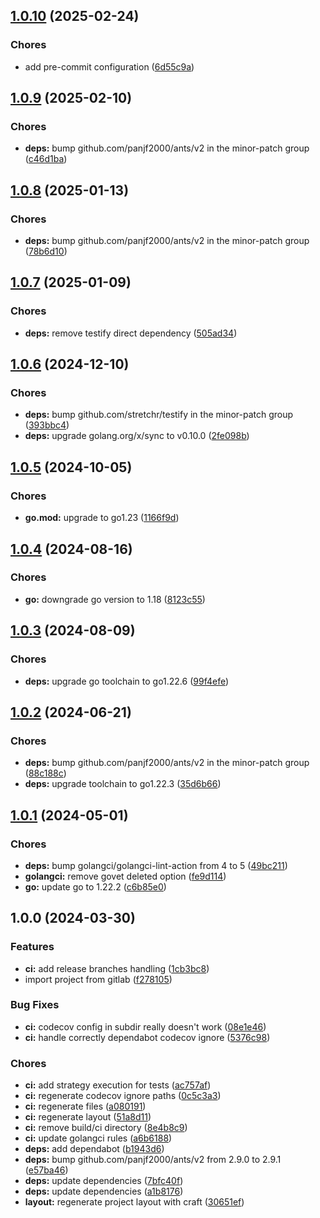 ## [1.0.10](https://github.com/kilianpaquier/pooling/compare/v1.0.9...v1.0.10) (2025-02-24)

### Chores

* add pre-commit configuration ([6d55c9a](https://github.com/kilianpaquier/pooling/commit/6d55c9a51db685a332c9265e0151d3804b8e5b29))

## [1.0.9](https://github.com/kilianpaquier/pooling/compare/v1.0.8...v1.0.9) (2025-02-10)

### Chores

* **deps:** bump github.com/panjf2000/ants/v2 in the minor-patch group ([c46d1ba](https://github.com/kilianpaquier/pooling/commit/c46d1bad6f1729074a9748fa71b153e6fc4382bf))

## [1.0.8](https://github.com/kilianpaquier/pooling/compare/v1.0.7...v1.0.8) (2025-01-13)

### Chores

* **deps:** bump github.com/panjf2000/ants/v2 in the minor-patch group ([78b6d10](https://github.com/kilianpaquier/pooling/commit/78b6d10cd6410bc31d76bdde7038220d2d81f5ad))

## [1.0.7](https://github.com/kilianpaquier/pooling/compare/v1.0.6...v1.0.7) (2025-01-09)

### Chores

* **deps:** remove testify direct dependency ([505ad34](https://github.com/kilianpaquier/pooling/commit/505ad34cafbaf883a866e186e4105803f571850f))

## [1.0.6](https://github.com/kilianpaquier/pooling/compare/v1.0.5...v1.0.6) (2024-12-10)

### Chores

* **deps:** bump github.com/stretchr/testify in the minor-patch group ([393bbc4](https://github.com/kilianpaquier/pooling/commit/393bbc40d83c80be44c856740d22736ff1eb4baf))
* **deps:** upgrade golang.org/x/sync to v0.10.0 ([2fe098b](https://github.com/kilianpaquier/pooling/commit/2fe098bd2027a02a0c433f8d58d6751bb1d753aa))

## [1.0.5](https://github.com/kilianpaquier/pooling/compare/v1.0.4...v1.0.5) (2024-10-05)

### Chores

* **go.mod:** upgrade to go1.23 ([1166f9d](https://github.com/kilianpaquier/pooling/commit/1166f9d257893411353e04844f33ee82686e9cf7))

## [1.0.4](https://github.com/kilianpaquier/pooling/compare/v1.0.3...v1.0.4) (2024-08-16)


### Chores

* **go:** downgrade go version to 1.18 ([8123c55](https://github.com/kilianpaquier/pooling/commit/8123c555e432a799ba8a70b4581e748fc9ce1a0d))

## [1.0.3](https://github.com/kilianpaquier/pooling/compare/v1.0.2...v1.0.3) (2024-08-09)


### Chores

* **deps:** upgrade go toolchain to go1.22.6 ([99f4efe](https://github.com/kilianpaquier/pooling/commit/99f4efeabb1bad530eaf9baf8c7025d14b375080))

## [1.0.2](https://github.com/kilianpaquier/pooling/compare/v1.0.1...v1.0.2) (2024-06-21)


### Chores

* **deps:** bump github.com/panjf2000/ants/v2 in the minor-patch group ([88c188c](https://github.com/kilianpaquier/pooling/commit/88c188c1dd4e9f7ed74efc426fbd2fcb89c87458))
* **deps:** upgrade toolchain to go1.22.3 ([35d6b66](https://github.com/kilianpaquier/pooling/commit/35d6b66c3de9fba306b5f6c3a2ab7976456f9cf7))

## [1.0.1](https://github.com/kilianpaquier/pooling/compare/v1.0.0...v1.0.1) (2024-05-01)


### Chores

* **deps:** bump golangci/golangci-lint-action from 4 to 5 ([49bc211](https://github.com/kilianpaquier/pooling/commit/49bc21103c146c9c2489a929940b6b8df8014d0e))
* **golangci:** remove govet deleted option ([fe9d114](https://github.com/kilianpaquier/pooling/commit/fe9d1142e8ac2135d604aac7f2b64cb85a4bde2b))
* **go:** update go to 1.22.2 ([c6b85e0](https://github.com/kilianpaquier/pooling/commit/c6b85e0c55a9d3ae23d5551fd3319cbb05f1ff54))

## 1.0.0 (2024-03-30)


### Features

* **ci:** add release branches handling ([1cb3bc8](https://github.com/kilianpaquier/pooling/commit/1cb3bc8efe6a5e69e0c989775ba19541f34f3ecb))
* import project from gitlab ([f278105](https://github.com/kilianpaquier/pooling/commit/f278105fed93d3051c06605ac691e74c208ebf1b))


### Bug Fixes

* **ci:** codecov config in subdir really doesn't work ([08e1e46](https://github.com/kilianpaquier/pooling/commit/08e1e463b4192ccf9b688d04001733320321ccbf))
* **ci:** handle correctly dependabot codecov ignore ([5376c98](https://github.com/kilianpaquier/pooling/commit/5376c98ad843d49fbccce54feba8331a91bdc2ad))


### Chores

* **ci:** add strategy execution for tests ([ac757af](https://github.com/kilianpaquier/pooling/commit/ac757afe347eabd7e2aa6b7412911ab36f4645d5))
* **ci:** regenerate codecov ignore paths ([0c5c3a3](https://github.com/kilianpaquier/pooling/commit/0c5c3a325f68b23585421fca62af8d2e5b7852ab))
* **ci:** regenerate files ([a080191](https://github.com/kilianpaquier/pooling/commit/a0801914b1e0461d8253e6cf7892e54808500fc3))
* **ci:** regenerate layout ([51a8d11](https://github.com/kilianpaquier/pooling/commit/51a8d1126c493bd2c17ac3e634addf8335db6f00))
* **ci:** remove build/ci directory ([8e4b8c9](https://github.com/kilianpaquier/pooling/commit/8e4b8c91df8e355aa1a9967d8d0153869eaa2ab8))
* **ci:** update golangci rules ([a6b6188](https://github.com/kilianpaquier/pooling/commit/a6b6188421131d855f636bdccb2bef5ce9234e3f))
* **deps:** add dependabot ([b1943d6](https://github.com/kilianpaquier/pooling/commit/b1943d6115a2f9cad9dfe46bf4a04d3a483484df))
* **deps:** bump github.com/panjf2000/ants/v2 from 2.9.0 to 2.9.1 ([e57ba46](https://github.com/kilianpaquier/pooling/commit/e57ba46b784f813260311b93ca9024043b33319d))
* **deps:** update dependencies ([7bfc40f](https://github.com/kilianpaquier/pooling/commit/7bfc40f145acd64e3cf107bd9ca58d87013df466))
* **deps:** update dependencies ([a1b8176](https://github.com/kilianpaquier/pooling/commit/a1b8176737407374c198fb062f84194a1f261cce))
* **layout:** regenerate project layout with craft ([30651ef](https://github.com/kilianpaquier/pooling/commit/30651efc5dd813bee1ad1751bccbeb53ffc733ff))
